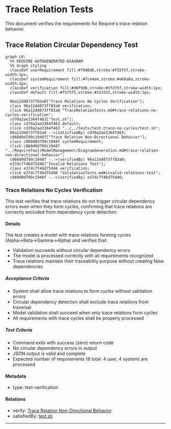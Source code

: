 # Trace Relation Tests

This document verifies the requirements for Reqvire's trace relation behavior.

## Trace Relation Circular Dependency Test
```mermaid
graph LR;
  %% REQVIRE-AUTOGENERATED-DIAGRAM
  %% Graph styling
  classDef userRequirement fill:#f9d6d6,stroke:#f55f5f,stroke-width:1px;
  classDef systemRequirement fill:#fce4e4,stroke:#e68a8a,stroke-width:1px;
  classDef verification fill:#d6f9d6,stroke:#5fd75f,stroke-width:1px;
  classDef default fill:#f5f5f5,stroke:#333333,stroke-width:1px;

  96a12d4873ff83a0["Trace Relations No Cycles Verification"];
  class 96a12d4873ff83a0 verification;
  click 96a12d4873ff83a0 "TraceRelationTests.md#trace-relations-no-cycles-verification";
  cd70a2ae3364f463["test.sh"];
  class cd70a2ae3364f463 default;
  click cd70a2ae3364f463 "../../tests/test-trace-no-cycles/test.sh";
  96a12d4873ff83a0 -->|satisfiedBy| cd70a2ae3364f463;
  c860d0d799c1948f["Trace Relation Non-Directional Behavior"];
  class c860d0d799c1948f systemRequirement;
  click c860d0d799c1948f "../ReqvireTool/ModelManagement/DiagramGeneration.md#trace-relation-non-directional-behavior";
  c860d0d799c1948f -.->|verifiedBy| 96a12d4873ff83a0;
  e37dc7f46d75d46["Invalid Relations Test"];
  class e37dc7f46d75d46 verification;
  click e37dc7f46d75d46 "ValidationTests.md#invalid-relations-test";
  c860d0d799c1948f -.->|verifiedBy| e37dc7f46d75d46;
```
### Trace Relations No Cycles Verification

This test verifies that trace relations do not trigger circular dependency errors even when they form cycles, confirming that trace relations are correctly excluded from dependency cycle detection.

#### Details
The test creates a model with trace relations forming cycles (Alpha→Beta→Gamma→Alpha) and verifies that:
- Validation succeeds without circular dependency errors
- The model is processed correctly with all requirements recognized
- Trace relations maintain their traceability purpose without creating false dependencies

##### Acceptance Criteria
- System shall allow trace relations to form cycles without validation errors
- Circular dependency detection shall exclude trace relations from traversal
- Model validation shall succeed when only trace relations form cycles
- All requirements with trace cycles shall be properly processed

##### Test Criteria
- Command exits with success (zero) return code
- No circular dependency errors in output
- JSON output is valid and complete
- Expected number of requirements (8 total: 4 user, 4 system) are processed

#### Metadata
  * type: test-verification

#### Relations
  * verify: [Trace Relation Non-Directional Behavior](../ReqvireTool/ModelManagement/DiagramGeneration.md#trace-relation-non-directional-behavior)
  * satisfiedBy: [test.sh](../../tests/test-trace-no-cycles/test.sh)
---